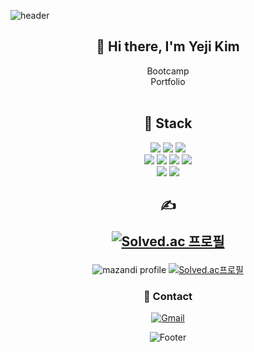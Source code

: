 ![header](https://capsule-render.vercel.app/api?type=waving&color=3498DB&height=280&section=header&text=yeji%20kim();&20&fontSize=90&&fontColor=FDFEFE&fontAlign=38)

<div align=center><h2>👋 Hi there, I'm Yeji Kim</h2></div>
<div align=center>Bootcamp</div>
<div align=center>Portfolio</div>
<br>

<div align=center><h2>📖 Stack </h2></div>

<div align=center> 
 <img src="https://img.shields.io/badge/java-FFFFFF.svg?style=for-the-badge&logo=java&logoColor=black">
 <img src="https://img.shields.io/badge/python-FFFFFF.svg?style=for-the-badge&logo=python&logoColor=black">
 <img src="https://img.shields.io/badge/javascript-FFFFFF.svg?style=for-the-badge&logo=javascript&logoColor=black"><br />
 <img src="https://img.shields.io/badge/html-FFFFFF.svg?style=for-the-badge&logo=html5&logoColor=black">
 <img src="https://img.shields.io/badge/css-FFFFFF.svg?style=for-the-badge&logo=css3&logoColor=black">
 <img src="https://img.shields.io/badge/react-FFFFFF.svg?style=for-the-badge&logo=react&logoColor=black">
 <img src="https://img.shields.io/badge/node.js-FFFFFF.svg?style=for-the-badge&logo=node.js&logoColor=black"><br />
 <img src="https://img.shields.io/badge/spring-FFFFFF.svg?style=for-the-badge&logo=spring&logoColor=black">
 <img src="https://img.shields.io/badge/mysql-FFFFFF.svg?style=for-the-badge&logo=mysql&logoColor=black">

 
<div align=center><h2>

✍️ 
<!-- MINI -->
[![Solved.ac
프로필](http://mazassumnida.wtf/api/mini/generate_badge?boj=sep0909)](https://solved.ac/sep0909)

 </h2></div>


<div>

<!-- BackJoon Tier -->
![mazandi profile](http://mazandi.herokuapp.com/api?handle=sep0909&theme=cold)
[![Solved.ac프로필](http://mazassumnida.wtf/api/v2/generate_badge?boj=sep0909)](https://solved.ac/sep0909)

</div>

 
### 🌊 Contact
 [![Gmail](https://img.shields.io/badge/Gmail-CED46A.svg?style=for-the-badge&logo=Gmail&logoColor=white)](mailto:yeji.sep.k@gmail.com)
 
 
 

 
![Footer](https://capsule-render.vercel.app/api?type=waving&color=3498DB&height=220&section=footer)

